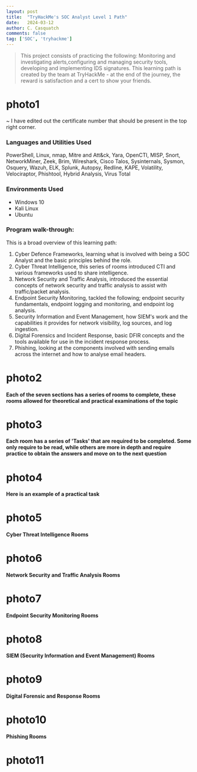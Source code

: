 ```yaml
---
layout: post
title:  "TryHackMe's SOC Analyst Level 1 Path"
date:   2024-03-12
author: C. Casquatch
comments: false
tag: ['SOC', 'tryhackme']
---
```


> This project consists of practicing the following: Monitoring and investigating alerts,configuring and managing security tools, developing and implementing IDS signatures.
> This learning path is created by the team at TryHackMe - at the end of the journey, the reward is satisfaction and a cert to show your friends.

# photo1
~ I have edited out the certificate number that should be present in the top right corner.

### Languages and Utilities Used
PowerShell, Linux, nmap, Mitre and Att&ck, Yara, OpenCTI, MISP, Snort, NetworkMiner, Zeek, Brim, Wireshark, Cisco Talos, Sysinternals, Sysmon, Osquery, Wazuh, ELK, Splunk, Autopsy, Redline, KAPE, Volatility, Velociraptor, Phishtool, Hybrid Analysis, Virus Total

### Environments Used
* Windows 10
* Kali Linux
* Ubuntu

### Program walk-through:
This is a broad overview of this learning path: 
1. Cyber Defence Frameworks, learning what is involved with being a SOC Analyst and the basic principles behind the role.
2. Cyber Threat Intelligence, this series of rooms introduced CTI and various frameworks used to share intelligence.
3. Network Security and Traffic Analysis, introduced the essential concepts of network security and traffic analysis to assist with traffic/packet analysis.
4. Endpoint Security Monitoring, tackled the following; endpoint security fundamentals, endpoint logging and monitoring, and endpoint log analysis.
5. Security Information and Event Management, how SIEM's work and the capabilities it provides for network visibility, log sources, and log ingestion.
6. Digital Forensics and Incident Response, basic DFIR concepts and the tools available for use in the incident response process.
7. Phishing, looking at the components involved with sending emails across the internet and how to analyse email headers.

# photo2

#### Each of the seven sections has a series of rooms to complete, these rooms allowed for theoretical and practical examinations of the topic
# photo3

#### Each room has a series of 'Tasks' that are required to be completed. Some only require to be read, while others are more in depth and require practice to obtain the answers and move on to the next question
# photo4

#### Here is an example of a practical task
# photo5

#### Cyber Threat Intelligence Rooms
# photo6

#### Network Security and Traffic Analysis Rooms
# photo7

#### Endpoint Security Monitoring Rooms
# photo8

#### SIEM (Security Information and Event Management) Rooms
# photo9

#### Digital Forensic and Response Rooms
# photo10

#### Phishing Rooms
# photo11
